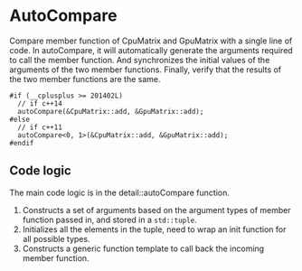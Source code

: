 # AutoCompare

Compare member function of CpuMatrix and GpuMatrix with a single line of code.
In autoCompare, it will automatically generate the arguments required to call the member function.
And synchronizes the initial values of the arguments of the two member functions.
Finally, verify that the results of the two member functions are the same.

```
#if (__cplusplus >= 201402L)
  // if c++14
  autoCompare(&CpuMatrix::add, &GpuMatrix::add);
#else
  // if c++11
  autoCompare<0, 1>(&CpuMatrix::add, &GpuMatrix::add);
#endif
```

## Code logic
The main code logic is in the detail::autoCompare function.

1. Constructs a set of arguments based on the argument types of member function passed in, and stored in a `std::tuple`.
2. Initializes all the elements in the tuple, need to wrap an init function for all possible types.
3. Constructs a generic function template to call back the incoming member function.



